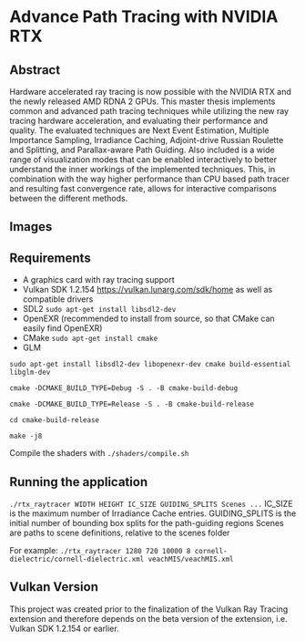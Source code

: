 # Advance Path Tracing with NVIDIA RTX
## Abstract
Hardware accelerated ray tracing is now possible with the NVIDIA RTX and the
newly released AMD RDNA 2 GPUs.
This master thesis implements common and advanced path tracing techniques
while utilizing the new ray tracing hardware acceleration, and evaluating their
performance and quality. The evaluated techniques are Next Event Estimation,
Multiple Importance Sampling, Irradiance Caching, Adjoint-drive Russian Roulette
and Splitting, and Parallax-aware Path Guiding.
Also included is a wide range of visualization modes that can be enabled interactively
to better understand the inner workings of the implemented techniques. This, in
combination with the way higher performance than CPU based path tracer and
resulting fast convergence rate, allows for interactive comparisons between the
different methods.

## Images


## Requirements
* A graphics card with ray tracing support
* Vulkan SDK 1.2.154 https://vulkan.lunarg.com/sdk/home as well as compatible drivers
* SDL2 `sudo apt-get install libsdl2-dev`
* OpenEXR (recommended to install from source, so that CMake can easily find OpenEXR) 
* CMake `sudo apt-get install cmake`
* GLM

`sudo apt-get install libsdl2-dev libopenexr-dev cmake build-essential libglm-dev`

`cmake -DCMAKE_BUILD_TYPE=Debug -S . -B cmake-build-debug`

`cmake -DCMAKE_BUILD_TYPE=Release -S . -B cmake-build-release`

`cd cmake-build-release`

`make -j8`

Compile the shaders with
`./shaders/compile.sh`

## Running the application
`./rtx_raytracer WIDTH HEIGHT IC_SIZE GUIDING_SPLITS Scenes ...`
IC_SIZE is the maximum number of Irradiance Cache entries.
GUIDING_SPLITS is the initial number of bounding box splits for the path-guiding regions
Scenes are paths to scene definitions, relative to the scenes folder

For example:
`./rtx_raytracer 1280 720 10000 8 cornell-dielectric/cornell-dielectric.xml veachMIS/veachMIS.xml`

## Vulkan Version
This project was created prior to the finalization of the Vulkan Ray Tracing extension and therefore depends on the beta version of the extension, i.e. Vulkan SDK 1.2.154 or earlier.

